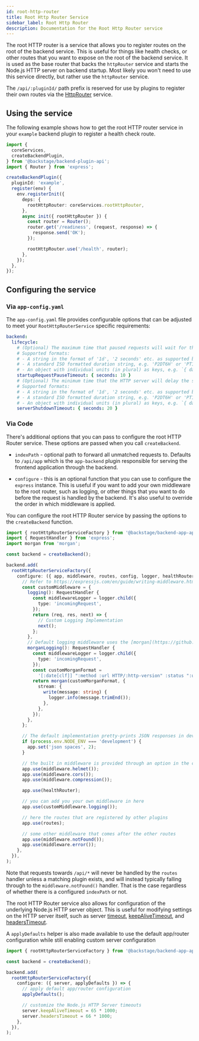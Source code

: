 ```yaml
---
id: root-http-router
title: Root Http Router Service
sidebar_label: Root Http Router
description: Documentation for the Root Http Router service
---
```


The root HTTP router is a service that allows you to register routes on the root of the backend service. This is useful for things like health checks, or other routes that you want to expose on the root of the backend service. It is used as the base router that backs the `httpRouter` service and starts the Node.js HTTP server on backend startup. Most likely you won't need to use this service directly, but rather use the `httpRouter` service.

The `/api/:pluginId/` path prefix is reserved for use by plugins to register their own routes via the [HttpRouter](./http-router.md) service.

## Using the service

The following example shows how to get the root HTTP router service in your `example` backend plugin to register a health check route.

```ts
import {
  coreServices,
  createBackendPlugin,
} from '@backstage/backend-plugin-api';
import { Router } from 'express';

createBackendPlugin({
  pluginId: 'example',
  register(env) {
    env.registerInit({
      deps: {
        rootHttpRouter: coreServices.rootHttpRouter,
      },
      async init({ rootHttpRouter }) {
        const router = Router();
        router.get('/readiness', (request, response) => {
          response.send('OK');
        });

        rootHttpRouter.use('/health', router);
      },
    });
  },
});
```

## Configuring the service

### Via `app-config.yaml`

The `app-config.yaml` file provides configurable options that can be adjusted to meet your `RootHttpRouterService` specific requirements:

```yaml
backend:
  lifecycle:
    # (Optional) The maximum time that paused requests will wait for the service to start, before returning an error (defaults to 5 seconds).
    # Supported formats:
    # - A string in the format of '1d', '2 seconds' etc. as supported by the `ms` library.
    # - A standard ISO formatted duration string, e.g. 'P2DT6H' or 'PT1M'.
    # - An object with individual units (in plural) as keys, e.g. `{ days: 2, hours: 6 }`.
    startupRequestPauseTimeout: { seconds: 10 }
    # (Optional) The minimum time that the HTTP server will delay the shutdown of the backend. During this delay health checks will be set to failing, allowing traffic to drain (defaults to 0 seconds).
    # Supported formats:
    # - A string in the format of '1d', '2 seconds' etc. as supported by the `ms` library.
    # - A standard ISO formatted duration string, e.g. 'P2DT6H' or 'PT1M'.
    # - An object with individual units (in plural) as keys, e.g. `{ days: 2, hours: 6 }`.
    serverShutdownTimeout: { seconds: 20 }
```

### Via Code

There's additional options that you can pass to configure the root HTTP Router service. These options are passed when you call `createBackend`.

- `indexPath` - optional path to forward all unmatched requests to. Defaults to `/api/app` which is the `app-backend` plugin responsible for serving the frontend application through the backend.

- `configure` - this is an optional function that you can use to configure the `express` instance. This is useful if you want to add your own middleware to the root router, such as logging, or other things that you want to do before the request is handled by the backend. It's also useful to override the order in which middleware is applied.

You can configure the root HTTP Router service by passing the options to the `createBackend` function.

```ts
import { rootHttpRouterServiceFactory } from '@backstage/backend-app-api';
import { RequestHandler } from 'express';
import morgan from 'morgan';

const backend = createBackend();

backend.add(
  rootHttpRouterServiceFactory({
    configure: ({ app, middleware, routes, config, logger, healthRouter }) => {
      // Refer to https://expressjs.com/en/guide/writing-middleware.html on how to write express middleware
      const customMiddleware = {
        logging(): RequestHandler {
          const middlewareLogger = logger.child({
            type: 'incomingRequest',
          });
          return (req, res, next) => {
            // Custom Logging Implementation
            next();
          };
        },
        // Default logging middleware uses the [morgan](https://github.com/expressjs/morgan) middleware which you can configure with custom formats.
        morganLogging(): RequestHandler {
          const middlewareLogger = logger.child({
            type: 'incomingRequest',
          });
          const customMorganFormat =
            '[:date[clf]] ":method :url HTTP/:http-version" :status ":user-agent"';
          return morgan(customMorganFormat, {
            stream: {
              write(message: string) {
                logger.info(message.trimEnd());
              },
            },
          });
        },
      };

      // The default implementation pretty-prints JSON responses in development
      if (process.env.NODE_ENV === 'development') {
        app.set('json spaces', 2);
      }

      // the built in middleware is provided through an option in the configure function
      app.use(middleware.helmet());
      app.use(middleware.cors());
      app.use(middleware.compression());

      app.use(healthRouter);

      // you can add you your own middleware in here
      app.use(customMiddleware.logging());

      // here the routes that are registered by other plugins
      app.use(routes);

      // some other middleware that comes after the other routes
      app.use(middleware.notFound());
      app.use(middleware.error());
    },
  }),
);
```

Note that requests towards `/api/*` will never be handled by the `routes` handler unless a matching plugin exists, and will instead typically falling through to the `middleware.notFound()` handler. That is the case regardless of whether there is a configured `indexPath` or not.

The root HTTP Router service also allows for configuration of the underlying Node.js HTTP server object. This is useful for modifying settings on the HTTP server itself, such as server [timeout](https://nodejs.org/api/http.html#servertimeout), [keepAliveTimeout](https://nodejs.org/api/http.html#serverkeepalivetimeout), and [headersTimeout](https://nodejs.org/api/http.html#serverheaderstimeout).

A `applyDefaults` helper is also made available to use the default app/router configuration while still enabling custom server configuration

```ts
import { rootHttpRouterServiceFactory } from '@backstage/backend-app-api';

const backend = createBackend();

backend.add(
  rootHttpRouterServiceFactory({
    configure: ({ server, applyDefaults }) => {
      // apply default app/router configuration
      applyDefaults();

      // customize the Node.js HTTP Server timeouts
      server.keepAliveTimeout = 65 * 1000;
      server.headersTimeout = 66 * 1000;
    },
  }),
);
```
